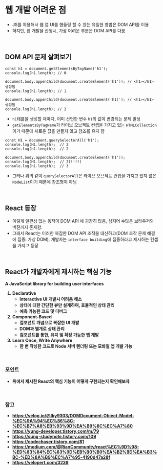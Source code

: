 # 웹 개발 어려운 점
- JS를 이용해서 웹 앱 UI를 핸들링 할 수 있는 유일한 방법은 DOM API를 이용
- 하지만, 웹 개발을 진행시, 가장 어려운 부분은 DOM API를 다룸

<br>

## DOM API 문제 살펴보기
```tsx
const h1 = document.getElementsByTagName('h1');
console.log(h1.length); // 0

document.body.appenChild(document.createElement('h1')); // <h1></h1> 생성됨
console.log(h1.length); // 1

document.body.appenChild(document.createElement('h1)'); // <h1></h1> 생성됨
console.log(h1.length); // 2
```
- `h1`태를을 생성할 때마다, 이미 선언한 변수 `h1`의 값이 변경되는 문제 발생
- `getElementsByTagName`가 라이브 오브젝트 컨셉을 가지고 있는 `HTMLCollection`이기 때문에 새로운 값을 만들지 않고 참조를 유지 함

```tsx
const H1 = document.querySelectorAll('h1');
console.log(H1.length);  // 2
console.log(h1.length);  // 2

document.body.appenChild(document.createElement('h1'));
console.log(H1.length);  // 2(!!!!)
console.log(h1.length);  // 3
```
- 그러나 위의 같이 `querySelectorAll`은 라이브 오브젝트 컨셉을 가지고 있지 않은 `NodeList`이기 때문에 참조형이 아님

<br>

## React 등장
- 이렇게 일관성 없는 동작이 DOM API 에 굉장히 많음, 심지어 수많은 브라우저와 버젼까지 존재함.
- 그래서 React는 이러한 복잡한 DOM API 조작을 대신하고(DOM 조작 문제 해결에 집중: 가상 DOM), 개발자는 `interface building`에 집중하라고 제시하는 컨셉을 가지고 등장

<br>

## React가 개발자에게 제시하는 핵심 기능
<b>A JavaScript library for building user interfaces<b>
1. Declarative
   - Interactive UI 개발시 어려움 해소
   - 상태에 대한 간단한 뷰만 설계하여, 효율적인 상태 관리
   - 예측 가능한 코드 및 디버그
2. Component-Based
   - 컴포넌트 개념으로 복잡한 UI 개발
   - DOM과 별개로 상태 관리
   - 컴포넌트를 통한, 유지 및 확장 가능한 앱 개발
3. Learn Once, Write Anywhere
    - 한 번 작성한 코드로 Node 서버 렌더링 또는 모바일 앱 개발 가능

<br>

### 포인트
- 위에서 제시한 React의 핵심 기능이 어떻게 구현되는지 확인해보자

<br>

### 참고 
- https://velog.io/@lky9303/DOMDocument-Object-Model-%EC%9A%94%EC%86%8C-%EC%B7%A8%EB%93%9D%EA%B9%8C%EC%A7%80
- https://yung-developer.tistory.com/m/79
- https://sung-studynote.tistory.com/109
- https://codechaser.tistory.com/81
- https://medium.com/@RianCommunity/react%EC%9D%98-%ED%83%84%EC%83%9D%EB%B0%B0%EA%B2%BD%EA%B3%BC-%ED%8A%B9%EC%A7%95-4190d47a28f
- https://velopert.com/3236
